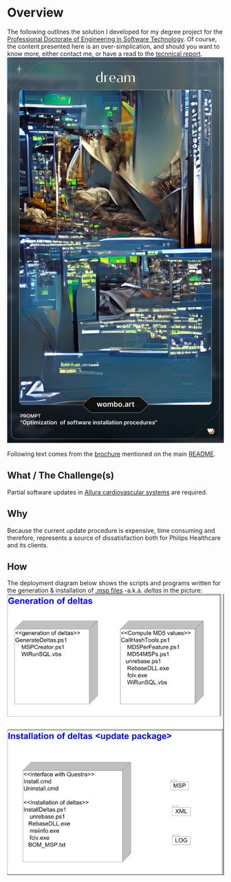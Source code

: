 # Overview
The following outlines the solution I developed for my degree project for the [Professional Doctorate of Engineering in Software Technology][dip]. Of course, the content presented here is an over-simplication, and should you want to know more, either contact me, or have a read to the [tecnnical report][tr].
![cover](../msc/Optimization_SW_installation_procedures.jpg)

[tr]: https://tue.on.worldcat.org/oclc/657966320

[dip]: https://www.4tu.nl/sai/en/programmes-and-tracks/st/

Following text comes from the [brochure][bc] mentioned on the main [README][m_rd].

[m_rd]:https://github.com/omendezmorales/Theses_code/blob/master/README.md
[bc]:https://github.com/omendezmorales/Theses_code/blob/master/pdeng/Project%20booklet%202009.pdf

##  What / The Challenge(s)
Partial software updates in [Allura cardiovascular systems][Allura] are required.
##  Why
Because the current update procedure is expensive, time consuming and therefore, represents a source of dissatisfaction both for Philips Healthcare and its clients.
##  How
The deployment diagram below shows the scripts and programs written for the generation & installation of [.msp files][msp] -a.k.a. *deltas* in the picture:
![.](https://github.com/omendezmorales/Theses_code/blob/master/pdeng/DeploymentView.png)

[msp]:https://fileinfo.com/extension/msp
[Allura]:https://www.usa.philips.com/healthcare/product/HC722029CA/allura-xper-fd20-10-biplane-cardiovascular-x-ray-system
